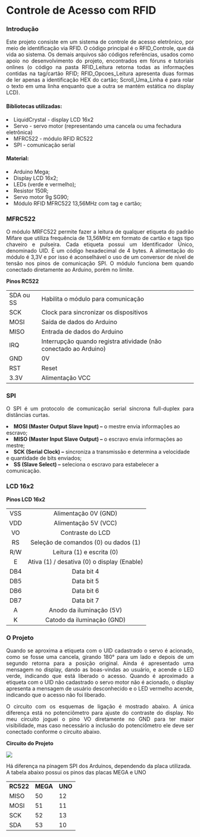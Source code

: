 <h1>Controle de Acesso com RFID</h1>
<h3>Introdução</h3>
<p align=justify>Este projeto consiste em um sistema de controle de acesso eletrônico, por meio de identificação via RFID. O código principal é o RFID_Controle, que dá vida ao sistema. Os demais arquivos são códigos referências, usados como apoio no desenvolvimento do projeto, encontrados em fóruns e tutoriais onlines (o código na pasta RFID_Leitura retorna todas as informações contidas na tag/cartão RFID; RFID_Opcoes_Leitura apresenta duas formas de ler apenas a identificação HEX do cartão; Scroll_Uma_Linha é para rolar o texto em uma linha enquanto que a outra se mantém estática no display LCD).</p>
<h4>Bibliotecas utilizadas:</h4>
<li>LiquidCrystal - display LCD 16x2</li>
<li>Servo - servo motor (representando uma cancela ou uma fechadura eletrônica)</li>
<li>MFRC522 - módulo RFID RC522</li>
<li>SPI - comunicação serial</li>
<h4>Material:</h4>
<li>Arduino Mega;</li>
<li>Display LCD 16x2;</li>
<li>LEDs (verde e vermelho);</li>
<li>Resistor 150R;</li>
<li>Servo motor 9g SG90;</li>
<li>Módulo RFID MFRC522 13,56MHz com tag e cartão;</li>
<h3>MFRC522</h3>
<p align=justify>O módulo MRFC522 permite fazer a leitura de qualquer etiqueta do padrão Mifare que utiliza frequência de 13,56MHz em formato de cartão e tags tipo chaveiro e pulseira. Cada etiqueta possui um Identificador Único, denominado UID. É um código hexadecimal de 4 bytes. A alimentação do módulo é 3,3V e por isso é aconselhável o uso de um conversor de nível de tensão nos pinos de comunicação SPI. O módulo funciona bem quando conectado diretamente ao Arduino, porém no limite.</p>
<p><b>Pinos RC522</b></p>
<table>
  <tr><td>SDA ou SS</td><td>Habilita o módulo para comunicação</td></tr>
  <tr><td>SCK</td><td>Clock para sincronizar os dispositivos</td></tr>
  <tr><td>MOSI</td><td>Saída de dados do Arduino</td></tr>
  <tr><td>MISO</td><td>Entrada de dados do Arduino</td></tr>
  <tr><td>IRQ</td><td>Interrupção quando registra atividade (não conectado ao Arduino)</td></tr>
  <tr><td>GND</td><td>0V</td></tr>
  <tr><td>RST</td><td>Reset</td></tr>
  <tr><td>3.3V</td><td>Alimentação VCC</td></tr>
</table>
<h3>SPI</h3>
<p align=justify>O SPI é um protocolo de comunicação serial síncrona full-duplex para distâncias curtas.</p>
<p><li><b>MOSI (Master Output Slave Input) –</b> o mestre envia informações ao escravo;</li>
  <li><b>MISO (Master Input Slave Output) –</b> o escravo envia informações ao mestre;</li>
  <li><b>SCK (Serial Clock) –</b> sincroniza a transmissão e determina a velocidade e quantidade de bits enviados;</li>
  <li><b>SS (Slave Select) –</b> seleciona o escravo para estabelecer a comunicação.</li></p>
<h3>LCD 16x2</h3>
<p><b>Pinos LCD 16x2</b></p>
<table>
  <tr align=center><td>VSS</td><td>Alimentação 0V (GND)</td></tr>
  <tr align=center><td>VDD</td><td>Alimentação 5V (VCC)</td></tr>
  <tr align=center><td>VO</td><td>Contraste do LCD</td></tr>
  <tr align=center><td>RS</td><td>Seleção de comandos (0) ou dados (1)</td></tr>
  <tr align=center><td>R/W</td><td>Leitura (1) e escrita (0)</td></tr>
  <tr align=center><td>E</td><td>Ativa (1) / desativa (0) o display (Enable)</td></tr>
  <tr align=center><td>DB4</td><td>Data bit 4</td></tr>
  <tr align=center><td>DB5</td><td>Data bit 5</td></tr>
  <tr align=center><td>DB6</td><td>Data bit 6</td></tr>
  <tr align=center><td>DB7</td><td>Data bit 7</td></tr>
  <tr align=center><td>A</td><td>Anodo da iluminação (5V)</td></tr>
  <tr align=center><td>K</td><td>Catodo da iluminação (GND)</td></tr>
</table>
<h3>O Projeto</h3>
<p align=justify>Quando se aproxima a etiqueta com o UID cadastrado o servo é acionado, como se fosse uma cancela, girando 180° para um lado e depois de um segundo retorna para a posição original. Ainda é apresentado uma mensagem no display, dando as boas-vindas ao usuário, e acende o LED verde, indicando que está liberado o acesso. Quando é aproximado a etiqueta com o UID não cadastrado o servo motor não é acionado, o display apresenta a mensagem de usuário desconhecido e o LED vermelho acende, indicando que o acesso não foi liberado.</p>
<p align=justify>O circuito com os esquemas de ligação é mostrado abaixo. A única diferença está no potenciômetro para ajuste do contraste do display. No meu circuito joguei o pino VO diretamente no GND para ter maior visibilidade, mas caso necessário a inclusão do potenciômetro ele deve ser conectado conforme o circuito abaixo.</p>
<p><b>Circuito do Projeto</b></p>
<img src="l1nq.com/7Z8Fp">
<p>Há diferença na pinagem SPI dos Arduinos, dependendo da placa utilizada. A tabela abaixo possui os pinos das placas MEGA e UNO</p>
<table>
  <tr><td><b>RC522</b></td><td><b>MEGA</b></td><td><b>UNO</b></td></tr>
  <tr><td>MISO</td><td>50</td><td>12</td></tr>
  <tr><td>MOSI</td><td>51</td><td>11</td></tr>
  <tr><td>SCK</td><td>52</td><td>13</td></tr>
  <tr><td>SDA</td><td>53</td><td>10</td></tr>
</table>
